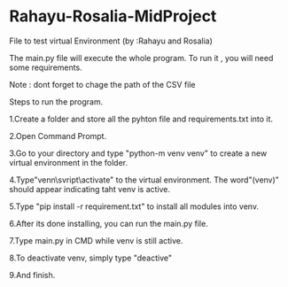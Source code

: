 # Rahayu-Rosalia-MidProject
File to test virtual Environment (by :Rahayu and Rosalia)
  
  
The main.py file will execute the whole program. To run it , you will need some requirements.


Note : dont forget to chage the path of the CSV file


Steps to run the program.

  1.Create a folder and store all the pyhton file and requirements.txt into it.
  
  
  2.Open Command Prompt.
  
  
  3.Go to your directory and type "python-m venv venv" to create a new virtual environment in the folder.
  
  
  4.Type"venn\svript\activate" to the virtual environment. The word"(venv)" should appear indicating taht venv is active.
  
  
  5.Type "pip install -r requirement.txt" to install all modules into venv.
  
  
  6.After its done installing, you can run the main.py file.
  
  
  7.Type main.py in CMD while venv is still active.
  
  
  8.To deactivate venv, simply type "deactive"
  
  
  9.And finish.
